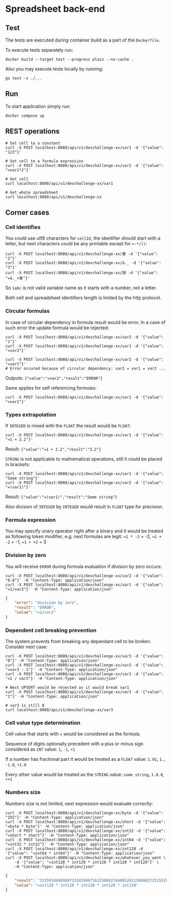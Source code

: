 # Spreadsheet back-end

## Test

The tests are executed during container build as a part of the `Dockerfile`.

To execute tests separately run:
```
docker build --target test --progress plain --no-cache .
```

Also you may execute tests locally by running:

```
go test -v ./...
```

## Run

To start application simply run:

```
docker compose up
```

## REST operations

```
# Set cell to a constant
curl -X POST localhost:8080/api/v1/devchallenge-xx/var1 -d '{"value": "123"}'

# Set cell to a formula expression
curl -X POST localhost:8080/api/v1/devchallenge-xx/var2 -d '{"value": "=var1*2"}'

# Get cell
curl localhost:8080/api/v1/devchallenge-xx/var1

# Get whole spreadsheet
curl localhost:8080/api/v1/devchallenge-xx
```

## Corner cases

### Cell identifies

You could use utf8 characters for `cellId`, the identifier should start with a
letter, but next characters could be any printable except for `+-*/()`:
```
curl -X POST localhost:8080/api/v1/devchallenge-xx/拿 -d '{"value": "2"}'
curl -X POST localhost:8080/api/v1/devchallenge-xx/á._ -d '{"value": "3"}'
curl -X POST localhost:8080/api/v1/devchallenge-xx/說 -d '{"value": "=á._+拿"}'
```

So `1abc` is not valid variable name as it starts with a number, not a letter.

Both cell and spreadsheet identifiers length is limited by the http protocol.

### Circular formulas

In case of circular dependency in formula result would be error. In a case of
such error the update formula would be rejected:
```
curl -X POST localhost:8080/api/v1/devchallenge-xx/var2 -d '{"value": "1"}'
curl -X POST localhost:8080/api/v1/devchallenge-xx/var1 -d '{"value": "=var2"}'

curl -X POST localhost:8080/api/v1/devchallenge-xx/var2 -d '{"value": "=var1"}'
# Error occured because of circular dependency: var2 = var1 = var2 ...
```

Outputs: `{"value":"=var2","result":"ERROR"}`

Same applies for self referencing formulas:
```
curl -X POST localhost:8080/api/v1/devchallenge-xx/var1 -d '{"value": "=var1"}'
```

### Types extrapolation

If `INTEGER` is mixed with the `FLOAT` the result would be `FLOAT`:
```
curl -X POST localhost:8080/api/v1/devchallenge-xx/var1 -d '{"value": "=1 + 2.2"}'
```
Result: `{"value":"=1 + 2.2","result":"3.2"}`

`STRING` is not applicable to mathematical operations, still it could be placed in brackets: 
```
curl -X POST localhost:8080/api/v1/devchallenge-xx/var1 -d '{"value": "Some string"}'
curl -X POST localhost:8080/api/v1/devchallenge-xx/var2 -d '{"value": "=(var1)"}'
```
Result: `{"value":"=(var1)","result":"Some string"}`

Also division of `INTEGER` by `INTEGER` would result in `FLOAT` type for precision.

### Formula expression

You may specify unary operator right after a binary and it would be treated as
following token modifier, e.g. next formulas are legit: `=1 * -2` = -2,
`=1 + -2` = -1, `=1 + +2` = 3

### Division by zero

You will receive `ERROR` during formula evaluation if division by zero occurs:

```
curl -X POST localhost:8080/api/v1/devchallenge-xx/var2 -d '{"value": "0.0"}' -H "Content-Type: application/json"
curl -X POST localhost:8080/api/v1/devchallenge-xx/var1 -d '{"value": "=1/var2"}' -H "Content-Type: application/json"
```

```json
{
    "error": "division by zero",
    "result": "ERROR",
    "value": "=1/var2"
}
```

### Dependent cell breaking prevention

The system prevents from breaking any dependant cell to be broken. Consider next case:
```
curl -X POST localhost:8080/api/v1/devchallenge-xx/var3 -d '{"value": "0"}' -H "Content-Type: application/json"
curl -X POST localhost:8080/api/v1/devchallenge-xx/var2 -d '{"value": "=var3 - 1"}' -H "Content-Type: application/json"
curl -X POST localhost:8080/api/v1/devchallenge-xx/var1 -d '{"value": "=1 / var2"}' -H "Content-Type: application/json"

# Next UPSERT would be rejected as it would break var1
curl -X POST localhost:8080/api/v1/devchallenge-xx/var3 -d '{"value": "1"}' -H "Content-Type: application/json"

# var3 is still 0
curl localhost:8080/api/v1/devchallenge-xx/var3
```

### Cell value type determination

Cell value that starts with `=` would be considered as the formula.

Sequence of digits optionally precedent with a plus or minus sign considered as
`INT` value: `1`, `-1`, `+1`

If a number has fractional part it would be treated as a `FLOAT`
value: `1.01`, `1.`, `-1.0`, `+1.0`

Every other value would be treated as the `STRING` value: `some string`, `1.0.0`,
`++1`

### Numbers size

Numbers size is not limited, next expression would evaluate correctly:
```
curl -X POST localhost:8080/api/v1/devchallenge-xx/byte -d '{"value": "255"}' -H "Content-Type: application/json"
curl -X POST localhost:8080/api/v1/devchallenge-xx/short -d '{"value": "=byte * byte"}' -H "Content-Type: application/json"
curl -X POST localhost:8080/api/v1/devchallenge-xx/int32 -d '{"value": "=short * short"}' -H "Content-Type: application/json"
curl -X POST localhost:8080/api/v1/devchallenge-xx/int64 -d '{"value": "=int32 * int32"}' -H "Content-Type: application/json"
curl -X POST localhost:8080/api/v1/devchallenge-xx/int128 -d '{"value": "=int64 * int64"}' -H "Content-Type: application/json"
curl -X POST localhost:8080/api/v1/devchallenge-xx/whatever_you_want \
    -d '{"value": "=int128 * int128 * int128 * int128 * int128"}' \
    -H "Content-Type: application/json"
```

```json
{
    "result": "3335910840989723103946716225008276488526215899027251552832106642768471211926062170159900171395553219118558904881722547998563003168023964769375828837692267436754178788760327734053134918212890625",
    "value": "=int128 * int128 * int128 * int128 * int128"
}
```
